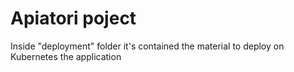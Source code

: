 # Apiatori poject

Inside "deployment" folder it's contained the material to deploy on Kubernetes the application